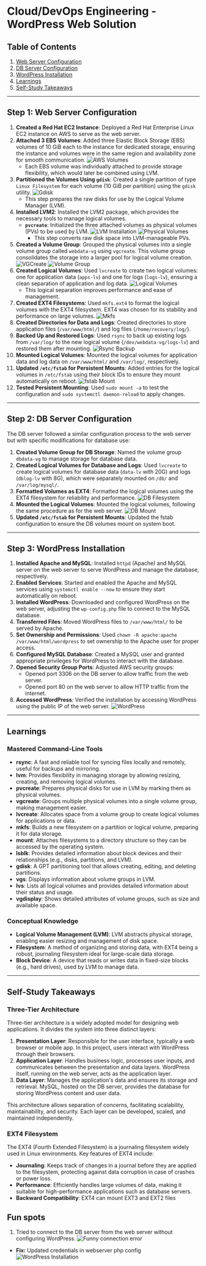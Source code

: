 # Cloud/DevOps Engineering - WordPress Web Solution

## Table of Contents
1. [Web Server Configuration](#web-server-configuration)
2. [DB Server Configuration](#db-server-configuration)
3. [WordPress Installation](#wordpress-installation)
4. [Learnings](#learnings)
5. [Self-Study Takeaways](#self-study-takeaways)

---

## Step 1: Web Server Configuration
1. **Created a Red Hat EC2 Instance**: Deployed a Red Hat Enterprise Linux EC2 instance on AWS to serve as the web server.
2. **Attached 3 EBS Volumes**: Added three Elastic Block Storage (EBS) volumes of 10 GiB each to the instance for dedicated storage, ensuring the instance and volumes were in the same region and availability zone for smooth communication.
   ![AWS Volumes](images/dbserver/aws_volumes.png)
   - Each EBS volume was individually attached to provide storage flexibility, which would later be combined using LVM.
3. **Partitioned the Volumes Using `gdisk`**: Created a single partition of type `Linux Filesystem` for each volume (10 GiB per partition) using the `gdisk` utility.
   ![Gdisk](images/webserver/ws_gdist_partitions.png)
   - This step prepares the raw disks for use by the Logical Volume Manager (LVM).
4. **Installed LVM2**: Installed the LVM2 package, which provides the necessary tools to manage logical volumes.
   - **`pvcreate`**: Initialized the three attached volumes as physical volumes (PVs) to be used by LVM.
     ![LVM Installation](images/webserver/ws_installed_lvm2.png)
     ![Physical Volumes](images/webserver/ws_physical_volumes.png)
     - This step converts raw disk space into LVM-manageable PVs.
5. **Created a Volume Group**: Grouped the physical volumes into a single volume group called `webdata-vg` using `vgcreate`. This volume group consolidates the storage into a larger pool for logical volume creation.
   ![VGCreate](images/webserver/ws_create_volume_group.png)
   ![Volume Group](images/webserver/ws_vgs.png)
6. **Created Logical Volumes**: Used `lvcreate` to create two logical volumes: one for application data (`apps-lv`) and one for logs (`logs-lv`), ensuring a clean separation of application and log data.
   ![Logical Volumes](images/webserver/ws_logical_volumes.png)
   - This logical separation improves performance and ease of management.
7. **Created EXT4 Filesystems**: Used `mkfs.ext4` to format the logical volumes with the EXT4 filesystem. EXT4 was chosen for its stability and performance on large volumes.
   ![Mkfs](images/webserver/ws_mkfs.png)
8. **Created Directories for Data and Logs**: Created directories to store application files (`/var/www/html/`) and log files (`/home/recovery/log/`). 
9. **Backed Up and Restored Logs**: Used `rsync` to back up existing logs from `/var/log/` to the new logical volume (`/dev/webdata-vg/logs-lv`) and restored them after mounting.
   ![Rsync Backup](images/webserver/ws_rsync_backup.png)
10. **Mounted Logical Volumes**: Mounted the logical volumes for application data and log data on `/var/www/html/` and `/var/log/`, respectively.
11. **Updated `/etc/fstab` for Persistent Mounts**: Added entries for the logical volumes in `/etc/fstab` using their block IDs to ensure they mount automatically on reboot.
   ![fstab Mount](images/webserver/ws_fstab.png)
12. **Tested Persistent Mounting**: Used `sudo mount -a` to test the configuration and `sudo systemctl daemon-reload` to apply changes.

---

## Step 2: DB Server Configuration
The DB server followed a similar configuration process to the web server but with specific modifications for database use:

1. **Created Volume Group for DB Storage**: Named the volume group `dbdata-vg` to manage storage for database data.
2. **Created Logical Volumes for Database and Logs**: Used `lvcreate` to create logical volumes for database data (`data-lv` with 20G) and logs (`dblog-lv` with 8G), which were separately mounted on `/db/` and `/var/log/mysql/`.
3. **Formatted Volumes as EXT4**: Formatted the logical volumes using the EXT4 filesystem for reliability and performance.
   ![DB Filesystem](images/dbserver/mkfs.png)
4. **Mounted the Logical Volumes**: Mounted the logical volumes, following the same procedure as for the web server.
   ![DB Mount](images/dbserver/mount_lv.png)
5. **Updated `/etc/fstab` for Persistent Mounts**: Updated the fstab configuration to ensure the DB volumes mount on system boot.

---

## Step 3: WordPress Installation
1. **Installed Apache and MySQL**: Installed `httpd` (Apache) and MySQL server on the web server to serve WordPress and manage the database, respectively.
2. **Enabled Services**: Started and enabled the Apache and MySQL services using `systemctl enable --now` to ensure they start automatically on reboot.
3. **Installed WordPress**: Downloaded and configured WordPress on the web server, adjusting the `wp-config.php` file to connect to the MySQL database.
4. **Transferred Files**: Moved WordPress files to `/var/www/html/` to be served by Apache.
5. **Set Ownership and Permissions**: Used `chown -R apache:apache /var/www/html/wordpress` to set ownership to the Apache user for proper access.
6. **Configured MySQL Database**: Created a MySQL user and granted appropriate privileges for WordPress to interact with the database.
7. **Opened Security Group Ports**: Adjusted AWS security groups:
   - Opened port 3306 on the DB server to allow traffic from the web server.
   - Opened port 80 on the web server to allow HTTP traffic from the internet.
8. **Accessed WordPress**: Verified the installation by accessing WordPress using the public IP of the web server.
   ![WordPress](images/wordpress/wordpress.png)

---

## Learnings
### Mastered Command-Line Tools
- **rsync**: A fast and reliable tool for syncing files locally and remotely, useful for backups and mirroring.
- **lvm**: Provides flexibility in managing storage by allowing resizing, creating, and removing logical volumes.
- **pvcreate**: Prepares physical disks for use in LVM by marking them as physical volumes.
- **vgcreate**: Groups multiple physical volumes into a single volume group, making management easier.
- **lvcreate**: Allocates space from a volume group to create logical volumes for applications or data.
- **mkfs**: Builds a new filesystem on a partition or logical volume, preparing it for data storage.
- **mount**: Attaches filesystems to a directory structure so they can be accessed by the operating system.
- **lsblk**: Provides detailed information about block devices and their relationships (e.g., disks, partitions, and LVM).
- **gdisk**: A GPT partitioning tool that allows creating, editing, and deleting partitions.
- **vgs**: Displays information about volume groups in LVM.
- **lvs**: Lists all logical volumes and provides detailed information about their status and usage.
- **vgdisplay**: Shows detailed attributes of volume groups, such as size and available space.

### Conceptual Knowledge
- **Logical Volume Management (LVM)**: LVM abstracts physical storage, enabling easier resizing and management of disk space.
- **Filesystem**: A method of organizing and storing data, with EXT4 being a robust, journaling filesystem ideal for large-scale data storage.
- **Block Device**: A device that reads or writes data in fixed-size blocks (e.g., hard drives), used by LVM to manage data.

---

## Self-Study Takeaways
### Three-Tier Architecture
Three-tier architecture is a widely adopted model for designing web applications. It divides the system into three distinct layers:

1. **Presentation Layer**: Responsible for the user interface, typically a web browser or mobile app. In this project, users interact with WordPress through their browsers.
2. **Application Layer**: Handles business logic, processes user inputs, and communicates between the presentation and data layers. WordPress itself, running on the web server, acts as the application layer.
3. **Data Layer**: Manages the application's data and ensures its storage and retrieval. MySQL, hosted on the DB server, provides the database for storing WordPress content and user data.

This architecture allows separation of concerns, facilitating scalability, maintainability, and security. Each layer can be developed, scaled, and maintained independently.

### EXT4 Filesystem
The EXT4 (Fourth Extended Filesystem) is a journaling filesystem widely used in Linux environments. Key features of EXT4 include:

- **Journaling**: Keeps track of changes in a journal before they are applied to the filesystem, protecting against data corruption in case of crashes or power loss.
- **Performance**: Efficiently handles large volumes of data, making it suitable for high-performance applications such as database servers.
- **Backward Compatibility**: EXT4 can mount EXT3 and EXT2 files


## Fun spots
1. Tried to connect to the DB server from the web server without configuring WordPress.
![Funny connection error](images/wordpress/connection_error.png)
- **Fix:** Updated credentials in webserver php config
![WordPress Installation](images/wordpress/wordpress.png)
